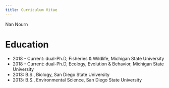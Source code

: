 ```yaml
---
title: Curriculum Vitae
---
```

Nan Nourn

# Education
- 2018 - Current: dual-Ph.D, Fisheries & Wildlife, Michigan State University
- 2018 - Current: dual-Ph.D, Ecology, Evolution & Behavior, Michigan State University
- 2013: B.S., Biology, San Diego State University
- 2013: B.S., Environmental Science, San Diego State University